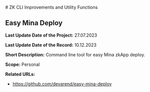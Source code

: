 # ZK CLI Improvements and Utility Functions

## Easy Mina Deploy

**Last Update Date of the Project:** 27.07.2023

**Last Update Date of the Record:** 10.12.2023

**Short Description:** Command line tool for easy Mina zkApp deploy.

**Scope:** Personal

**Related URLs:** 

- https://github.com/devarend/easy-mina-deploy